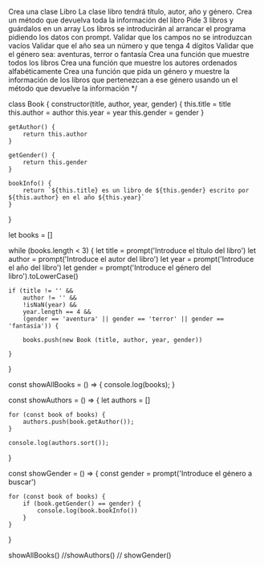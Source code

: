 

Crea una clase Libro
La clase libro tendrá título, autor, año y género.
Crea un método que devuelva toda la información del libro
Pide 3 libros y guárdalos en un array
Los libros se introducirán al arrancar el programa pidiendo los datos con prompt.
Validar que los campos no se introduzcan vacíos
Validar que el año sea un número y que tenga 4 dígitos
Validar que el género sea: aventuras, terror o fantasía
Crea una función que muestre todos los libros
Crea una función que muestre los autores ordenados alfabéticamente
Crea una función que pida un género y muestre la información de los libros que pertenezcan a ese género usando un el método que devuelve la información
*/

class Book {
    constructor(title, author, year, gender) {
        this.title = title
        this.author = author
        this.year = year
        this.gender = gender
    }

    getAuthor() {
        return this.author
    }

    getGender() {
        return this.gender
    }

    bookInfo() {
        return `${this.title} es un libro de ${this.gender} escrito por ${this.author} en el año ${this.year}`
    }
}

let books = []

while (books.length < 3) {
    let title = prompt('Introduce el título del libro')
    let author = prompt('Introduce el autor del libro')
    let year = prompt('Introduce el año del libro')
    let gender = prompt('Introduce el género del libro').toLowerCase()

    if (title != '' &&
        author != '' &&
        !isNaN(year) &&
        year.length == 4 &&
        (gender == 'aventura' || gender == 'terror' || gender == 'fantasía')) {

        books.push(new Book (title, author, year, gender))

    }
}

const showAllBooks = () => {
    console.log(books);
}

const showAuthors = () => {
    let authors = []

    for (const book of books) {
        authors.push(book.getAuthor());
    }

    console.log(authors.sort());
}

const showGender = () => {
    const gender = prompt('Introduce el género a buscar')

    for (const book of books) {
        if (book.getGender() == gender) {
            console.log(book.bookInfo())
        }
    }

}

showAllBooks()
//showAuthors()
// showGender()